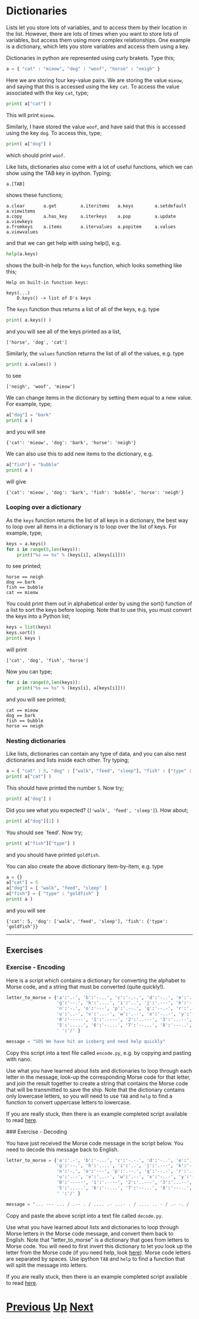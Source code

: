 
# Dictionaries

Lists let you store lots of variables, and to access them by their location in the list. However, there are lots of times when you want to store lots of variables, but access them using more complex relationships. One example is a dictionary, which lets you store variables and access them using a key. 

Dictionaries in python are represented using curly brakets. Type this;

```python
a = { "cat" : "mieow", "dog" : "woof", "horse" : "neigh" }
```

Here we are storing four key-value pairs. We are storing the value `mieow`, and saying that this is accessed using the key `cat`. To access the value associated with the key `cat`, type; 

```python
print( a["cat"] )
```

This will print `mieow`.

Similarly, I have stored the value `woof`, and have said that this is accessed using the key `dog`. To access this, type;

```python
print( a["dog"] )
```

which should print `woof`.

Like lists, dictionaries also come with a lot of useful functions, which we can show using the TAB key in ipython. Typing;

```python
a.[TAB]
```

shows these functions;

```
a.clear       a.get         a.iteritems   a.keys        a.setdefault  a.viewitems   
a.copy        a.has_key     a.iterkeys    a.pop         a.update      a.viewkeys    
a.fromkeys    a.items       a.itervalues  a.popitem     a.values      a.viewvalues  
```

and that we can get help with using help(), e.g.

```python
help(a.keys)
````

shows the built-in help for the `keys` function, which looks something like this;

```
Help on built-in function keys:

keys(...)
    D.keys() -> list of D's keys
```

The `keys` function thus returns a list of all of the keys, e.g. type

```python
print( a.keys() )
```

and you will see all of the keys printed as a list,

```
['horse', 'dog', 'cat']
```

Similarly, the `values` function returns the list of all of the values, e.g. type

```python
print( a.values() )
```

to see

```
['neigh', 'woof', 'mieow']
```

We can change items in the dictionary by setting them equal to a new value. For example, type;

```python
a["dog"] = "bark"
print( a )
```

and you will see

```
{'cat': 'mieow', 'dog': 'bark', 'horse': 'neigh'}
```

We can also use this to add new items to the dictionary, e.g.

```python
a["fish"] = "bubble"
print( a )
```

will give

```
{'cat': 'mieow', 'dog': 'bark', 'fish': 'bubble', 'horse': 'neigh'}
```

### Looping over a dictionary

As the `keys` function returns the list of all keys in a dictionary, the best way to loop over all items in a dictionary is to loop over the list of keys. For example, type;

```python
keys = a.keys()
for i in range(0,len(keys)):
    print("%s == %s" % (keys[i], a[keys[i]]))
```

to see printed;

```    
horse == neigh
dog == bark
fish == bubble
cat == mieow
```

You could print them out in alphabetical order by using the sort() function of a list to sort the keys before looping. Note that to use this, you must convert the keys into a Python list;

```python
keys = list(keys)
keys.sort()
print( keys )
```

will print

```
['cat', 'dog', 'fish', 'horse']
```

Now you can type;

```python
for i in range(0,len(keys)):
    print("%s == %s" % (keys[i], a[keys[i]]))
```

and you will see printed;

```
cat == mieow
dog == bark
fish == bubble
horse == neigh
```

### Nesting dictionaries

Like lists, dictionaries can contain any type of data, and you can also nest dictionaries and lists inside each other. Try typing;

```python
a = { "cat" : 5, "dog" : ["walk", "feed", "sleep"], "fish" : {"type" : "goldfish"} }
print( a["cat"] )
```

This should have printed the number `5`. Now try;

```python
print( a["dog"] )
```

Did you see what you expected? (`['walk', 'feed', 'sleep']`). How about;

```python
print( a["dog"][1] )
```

You should see `feed'. Now try;

```python
print( a["fish"]["type"] )
```

and you should have printed `goldfish`.

You can also create the above dictionary item-by-item, e.g. type

```python
a = {}
a["cat"] = 5
a["dog"] = [ "walk", "feed", "sleep" ]
a["fish"] = { "type" : "goldfish" }
print( a )
```

and you will see

```
{'cat': 5, 'dog': ['walk', 'feed', 'sleep'], 'fish': {'type': 'goldfish'}}
```

***

## Exercises

### Exercise - Encoding

Here is a script which contains a dictionary for converting the alphabet to Morse code, and a string that must be converted (quite quickly!).

```python
letter_to_morse = {'a':'.-', 'b':'-...', 'c':'-.-.', 'd':'-..', 'e':'.', 'f':'..-.',
                   'g':'--.', 'h':'....', 'i':'..', 'j':'.---', 'k':'-.-', 'l':'.-..', 'm':'--',
                   'n':'-.', 'o':'---', 'p':'.--.', 'q':'--.-', 'r':'.-.', 's':'...', 't':'-',
                   'u':'..-', 'v':'...-', 'w':'.--', 'x':'-..-', 'y':'-.--', 'z':'--..',
                   '0':'-----', '1':'.----', '2':'..---', '3':'...--', '4':'....-',
                   '5':'.....', '6':'-....', '7':'--...', '8':'---..', '9':'----.',
                   ' ':'/' }

message = "SOS We have hit an iceberg and need help quickly"
```

Copy this script into a text file called `encode.py`, e.g. by copying and pasting with nano.

Use what you have learned about lists and dictionaries to loop through each letter in the message, look-up the corresponding Morse code for that letter, and join the result together to create a string that contains the Morse code that will be transmitted to save the ship. Note that the dictionary contains only lowercase letters, so you will need to use `TAB` and `help` to find a function to convert uppercase letters to lowercase.

If you are really stuck, then there is an example completed script available to read [here](1a_encode.md).

### Exercise - Decoding

You have just received the Morse code message in the script below. You need to decode this message back to English.

```python
letter_to_morse = {'a':'.-', 'b':'-...', 'c':'-.-.', 'd':'-..', 'e':'.', 'f':'..-.', 
                   'g':'--.', 'h':'....', 'i':'..', 'j':'.---', 'k':'-.-', 'l':'.-..', 'm':'--', 
                   'n':'-.', 'o':'---', 'p':'.--.', 'q':'--.-', 'r':'.-.', 's':'...', 't':'-',
                   'u':'..-', 'v':'...-', 'w':'.--', 'x':'-..-', 'y':'-.--', 'z':'--..',
                   '0':'-----', '1':'.----', '2':'..---', '3':'...--', '4':'....-',
                   '5':'.....', '6':'-....', '7':'--...', '8':'---..', '9':'----.',
                   ' ':'/' }

message = "... --- ... / .-- . / .... .- ...- . / .... .. - / .- -. / .. -.-. . -... . .-. --. / .- -. -.. / -. . . -.. / .... . .-.. .--. / --.- ..- .. -.-. -.- .-.. -.--"
```

Copy and paste the above script into a text file called `decode.py`.

Use what you have learned about lists and dictionaries to loop through Morse letters in the Morse code message, and convert them back to English. Note that "letter_to_morse" is a dictionary that goes from letters to Morse code. You will need to first invert this dictionary to let you look up the letter from the Morse code (if you need help, look [here](1b_invert.md)). Morse code letters are separated by spaces. Use ipython `TAB` and `help` to find a function that will split the message into letters.

If you are really stuck, then there is an example completed script available to read [here](1b_decode.md).

# [Previous](lists.md) [Up](README.md) [Next](functions.md)
